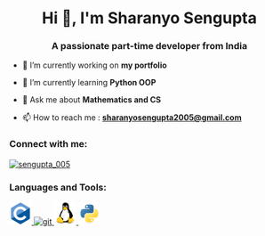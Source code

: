 <h1 align="center">Hi 👋, I'm Sharanyo Sengupta</h1>
<h3 align="center">A passionate part-time developer from India</h3>

- 🔭 I’m currently working on **my portfolio**

- 🌱 I’m currently learning **Python OOP**

- 💬 Ask me about **Mathematics and CS**

- 📫 How to reach me : **sharanyosengupta2005@gmail.com**

<h3 align="left">Connect with me:</h3>
<p align="left">
<a href="https://instagram.com/sha.ran.yo" target="blank"><img align="center" src="https://raw.githubusercontent.com/rahuldkjain/github-profile-readme-generator/master/src/images/icons/Social/instagram.svg" alt="sengupta_005" height="30" width="40" /></a>
</p>

<h3 align="left">Languages and Tools:</h3>
<p align="left"> <a href="https://www.cprogramming.com/" target="_blank"> <img src="https://raw.githubusercontent.com/devicons/devicon/master/icons/c/c-original.svg" alt="c" width="40" height="40"/> </a> <a href="https://git-scm.com/" target="_blank"> <img src="https://www.vectorlogo.zone/logos/git-scm/git-scm-icon.svg" alt="git" width="40" height="40"/> </a> <a href="https://www.linux.org/" target="_blank"> <img src="https://raw.githubusercontent.com/devicons/devicon/master/icons/linux/linux-original.svg" alt="linux" width="40" height="40"/> </a> <a href="https://www.python.org" target="_blank"> <img src="https://raw.githubusercontent.com/devicons/devicon/master/icons/python/python-original.svg" alt="python" width="40" height="40"/> </a> </p>

